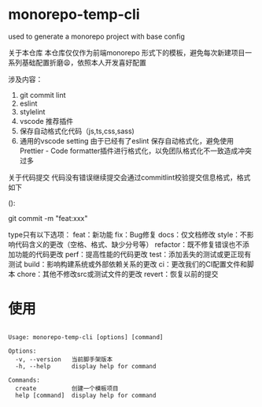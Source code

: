 # monorepo-temp-cli
used to generate a monorepo project with base config


关于本仓库
本仓库仅仅作为前端monorepo 形式下的模板，避免每次新建项目一系列基础配置折磨😩，依照本人开发喜好配置

涉及内容：
1. git commit lint 
2. eslint 
3. stylelint 
4. vscode 推荐插件
5. 保存自动格式化代码（js,ts,css,sass)
6. 通用的vscode setting
由于已经有了eslint 保存自动格式化，避免使用Prettier - Code formatter插件进行格式化，以免团队格式化不一致造成冲突过多

关于代码提交
代码没有错误继续提交会通过commitlint校验提交信息格式，格式如下

<type>(<scope>): <subject>
<body>
<footer>
git commit -m "feat:xxx"

type只有以下选项： feat：新功能 fix：Bug修复 docs：仅文档修改 style：不影响代码含义的更改（空格、格式、缺少分号等） refactor：既不修复错误也不添加功能的代码更改 perf：提高性能的代码更改 test：添加丢失的测试或更正现有测试 build：影响构建系统或外部依赖关系的更改 ci：更改我们的CI配置文件和脚本 chore：其他不修改src或测试文件的更改 revert：恢复以前的提交


# 使用
```

Usage: monorepo-temp-cli [options] [command]

Options:
  -v, --version   当前脚手架版本
  -h, --help      display help for command

Commands:
  create          创建一个模板项目
  help [command]  display help for command

```